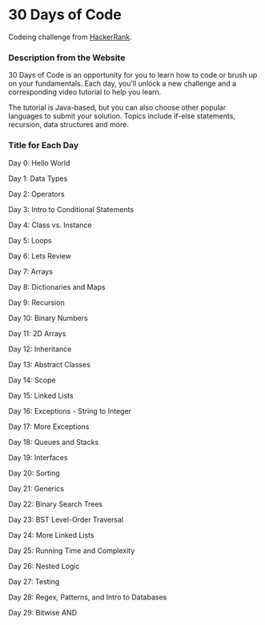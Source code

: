# 30 Days of Code
Codeing challenge from [HackerRank](https://www.hackerrank.com/domains/tutorials/30-days-of-code).


### Description from the Website
30 Days of Code is an opportunity for you to learn how to code or brush up on your fundamentals. Each day, you'll unlock a new challenge and a corresponding video tutorial to help you learn.

The tutorial is Java-based, but you can also choose other popular languages to submit your solution. Topics include if-else statements, recursion, data structures and more.

### Title for Each Day
Day 0: Hello World

Day 1: Data Types

Day 2: Operators

Day 3: Intro to Conditional Statements

Day 4: Class vs. Instance

Day 5: Loops

Day 6: Lets Review

Day 7: Arrays

Day 8: Dictionaries and Maps

Day 9: Recursion

Day 10: Binary Numbers

Day 11: 2D Arrays

Day 12: Inheritance

Day 13: Abstract Classes

Day 14: Scope

Day 15: Linked Lists

Day 16: Exceptions - String to Integer

Day 17: More Exceptions

Day 18: Queues and Stacks

Day 19: Interfaces

Day 20: Sorting

Day 21: Generics

Day 22: Binary Search Trees

Day 23: BST Level-Order Traversal

Day 24: More Linked Lists

Day 25: Running Time and Complexity

Day 26: Nested Logic

Day 27: Testing

Day 28: Regex, Patterns, and Intro to Databases

Day 29: Bitwise AND